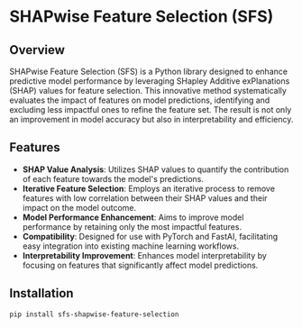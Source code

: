 # SHAPwise Feature Selection (SFS)

## Overview

SHAPwise Feature Selection (SFS) is a Python library designed to enhance predictive model performance by leveraging SHapley Additive exPlanations (SHAP) values for feature selection. This innovative method systematically evaluates the impact of features on model predictions, identifying and excluding less impactful ones to refine the feature set. The result is not only an improvement in model accuracy but also in interpretability and efficiency.

## Features

- **SHAP Value Analysis**: Utilizes SHAP values to quantify the contribution of each feature towards the model's predictions.
- **Iterative Feature Selection**: Employs an iterative process to remove features with low correlation between their SHAP values and their impact on the model outcome.
- **Model Performance Enhancement**: Aims to improve model performance by retaining only the most impactful features.
- **Compatibility**: Designed for use with PyTorch and FastAI, facilitating easy integration into existing machine learning workflows.
- **Interpretability Improvement**: Enhances model interpretability by focusing on features that significantly affect model predictions.

## Installation

```bash
pip install sfs-shapwise-feature-selection
